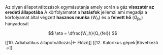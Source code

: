 Az olyan állapotváltozások egymásutánja amely során a gáz **visszatér az eredeti állapotába**
A körfolyamatot a **hatásfok** jellemzi ami megadja a körfolyamat által végzett **hasznos munka** ($W_h$) és a **felvett hő** ($Q_{fel}$) hányadosát

$$
\eta = \dfrac{W_h}{Q_{fel}}
$$

[[10. Adiabatikus állapotváltozás|← Előző]]
[[12. Kalorikus gépek|Következő →]]